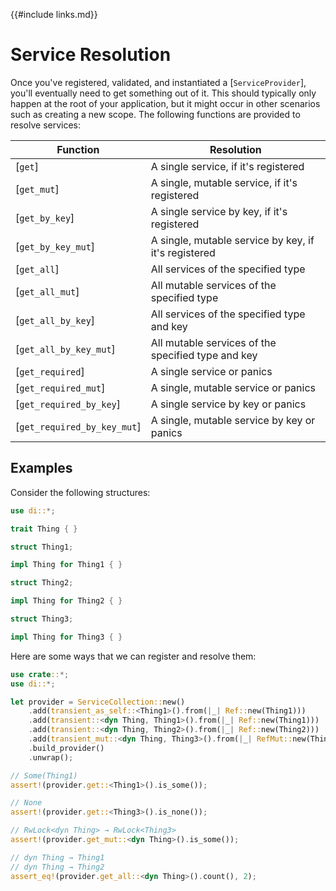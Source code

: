 {{#include links.md}}

# Service Resolution

Once you've registered, validated, and instantiated a [`ServiceProvider`], you'll eventually need to get something out of it. This should typically only happen at the root of your application, but it might occur in other scenarios such as creating a new scope. The following functions are provided to resolve services:
     
| Function                    | Resolution                                           |
| --------------------------- | ---------------------------------------------------- |
| [`get`]                     | A single service, if it's registered                 |
| [`get_mut`]                 | A single, mutable service, if it's registered        |
| [`get_by_key`]              | A single service by key, if it's registered          |
| [`get_by_key_mut`]          | A single, mutable service by key, if it's registered |
| [`get_all`]                 | All services of the specified type                   |
| [`get_all_mut`]             | All mutable services of the specified type           |
| [`get_all_by_key`]          | All services of the specified type and key           |
| [`get_all_by_key_mut`]      | All mutable services of the specified type and key   |
| [`get_required`]            | A single service or panics                           |
| [`get_required_mut`]        | A single, mutable service or panics                  |
| [`get_required_by_key`]     | A single service by key or panics                    |
| [`get_required_by_key_mut`] | A single, mutable service by key or panics           |

## Examples

Consider the following structures:

```rust
use di::*;

trait Thing { }

struct Thing1;

impl Thing for Thing1 { }

struct Thing2;

impl Thing for Thing2 { }

struct Thing3;

impl Thing for Thing3 { }
```

Here are some ways that we can register and resolve them:

```rust
use crate::*;
use di::*;

let provider = ServiceCollection::new()
    .add(transient_as_self::<Thing1>().from(|_| Ref::new(Thing1)))
    .add(transient::<dyn Thing, Thing1>().from(|_| Ref::new(Thing1)))
    .add(transient::<dyn Thing, Thing2>().from(|_| Ref::new(Thing2)))
    .add(transient_mut::<dyn Thing, Thing3>().from(|_| RefMut::new(Thing3.into())))
    .build_provider()
    .unwrap();

// Some(Thing1)
assert!(provider.get::<Thing1>().is_some());

// None
assert!(provider.get::<Thing3>().is_none());

// RwLock<dyn Thing> → RwLock<Thing3>
assert!(provider.get_mut::<dyn Thing>().is_some());

// dyn Thing → Thing1
// dyn Thing → Thing2
assert_eq!(provider.get_all::<dyn Thing>().count(), 2);
```